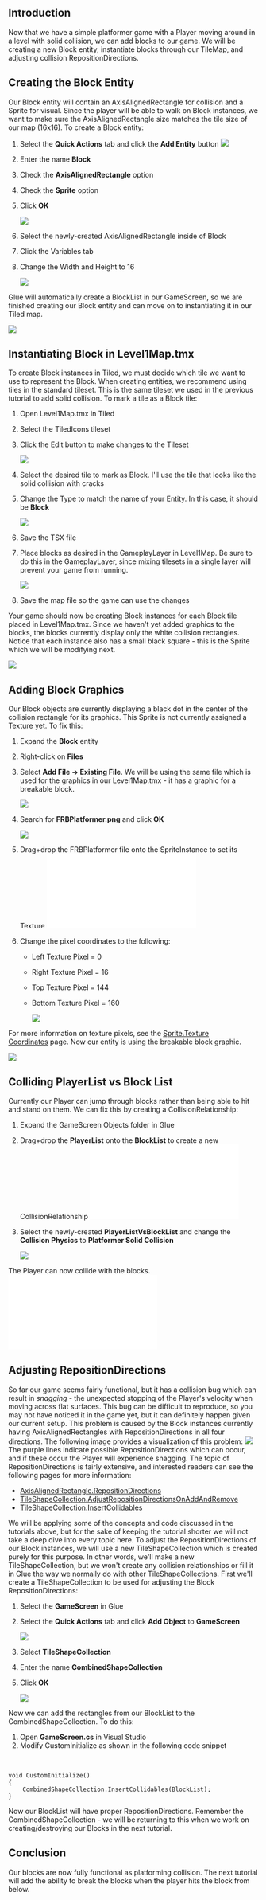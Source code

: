 ## Introduction

Now that we have a simple platformer game with a Player moving around in a level with solid collision, we can add blocks to our game. We will be creating a new Block entity, instantiate blocks through our TileMap, and adjusting collision RepositionDirections.

## Creating the Block Entity

Our Block entity will contain an AxisAlignedRectangle for collision and a Sprite for visual. Since the player will be able to walk on Block instances, we want to make sure the AxisAlignedRectangle size matches the tile size of our map (16x16). To create a Block entity:

1.  Select the **Quick Actions** tab and click the **Add Entity** button ![](/media/2021-04-img_606f2d6f3fbf8.png)

2.  Enter the name **Block**

3.  Check the **AxisAlignedRectangle** option

4.  Check the **Sprite** option

5.  Click **OK**

    ![](/media/2021-04-img_606f30fbc1cf2.png)

6.  Select the newly-created AxisAlignedRectangle inside of Block

7.  Click the Variables tab

8.  Change the Width and Height to 16

    ![](/media/2021-04-img_606f2eb69623b.png)

Glue will automatically create a BlockList in our GameScreen, so we are finished creating our Block entity and can move on to instantiating it in our Tiled map.

![](/media/2021-04-img_606f2e1c52250.png)

## Instantiating Block in Level1Map.tmx

To create Block instances in Tiled, we must decide which tile we want to use to represent the Block. When creating entities, we recommend using tiles in the standard tileset. This is the same tileset we used in the previous tutorial to add solid collision. To mark a tile as a Block tile:

1.  Open Level1Map.tmx in Tiled

2.  Select the TiledIcons tileset

3.  Click the Edit button to make changes to the Tileset

    ![](/media/2021-04-img_606f2f28b4eff.png)

4.  Select the desired tile to mark as Block. I'll use the tile that looks like the solid collision with cracks

5.  Change the Type to match the name of your Entity. In this case, it should be ****Block****

    ![](/media/2021-04-img_606f2f8aa3527.png)

6.  Save the TSX file

7.  Place blocks as desired in the GameplayLayer in Level1Map. Be sure to do this in the GameplayLayer, since mixing tilesets in a single layer will prevent your game from running.

    ![](/media/2021-04-img_606f3048dc1d4.png)

8.  Save the map file so the game can use the changes

Your game should now be creating Block instances for each Block tile placed in Level1Map.tmx. Since we haven't yet added graphics to the blocks, the blocks currently display only the white collision rectangles. Notice that each instance also has a small black square - this is the Sprite which we will be modifying next.

![](/media/2021-04-img_606f313e81b98.png)

## Adding Block Graphics

Our Block objects are currently displaying a black dot in the center of the collision rectangle for its graphics. This Sprite is not currently assigned a Texture yet. To fix this:

1.  Expand the **Block** entity

2.  Right-click on **Files**

3.  Select **Add File -\> Existing File**. We will be using the same file which is used for the graphics in our Level1Map.tmx - it has a graphic for a breakable block.

    ![](/media/2021-04-img_606f320957490.png)

4.  Search for **FRBPlatformer.png** and click **OK**

    ![](/media/2021-04-img_606f32708b584.png)

5.  Drag+drop the FRBPlatformer file onto the SpriteInstance to set its Texture [![](/wp-content/uploads/2021/04/2021_April_08_100843.gif.md)](/wp-content/uploads/2021/04/2021_April_08_100843.gif.md)

6.  Change the pixel coordinates to the following:
    -   Left Texture Pixel = 0

    -   Right Texture Pixel = 16

    -   Top Texture Pixel = 144

    -   Bottom Texture Pixel = 160

        ![](/media/2021-04-img_606f334622496.png)

For more information on texture pixels, see the [Sprite.Texture Coordinates](/documentation/api/flatredball/flatredball-sprite/flatredball-sprite-texture-coordinates/.md) page. Now our entity is using the breakable block graphic.

![](/media/2021-04-img_606f337266e68.png)

## Colliding PlayerList vs Block List

Currently our Player can jump through blocks rather than being able to hit and stand on them. We can fix this by creating a CollisionRelationship:

1.  Expand the GameScreen Objects folder in Glue

2.  Drag+drop the **PlayerList** onto the **BlockList** to create a new CollisionRelationship [![](/wp-content/uploads/2021/04/2021_April_08_100749.gif.md)](/wp-content/uploads/2021/04/2021_April_08_100749.gif.md)

3.  Select the newly-created **PlayerListVsBlockList** and change the **Collision Physics** to ****Platformer Solid Collision****

    ![](/media/2021-04-img_606f34a321491.png)

The Player can now collide with the blocks. [![](/wp-content/uploads/2021/04/2021_April_08_104753.gif.md)](/wp-content/uploads/2021/04/2021_April_08_104753.gif.md)

## Adjusting RepositionDirections

So far our game seems fairly functional, but it has a collision bug which can result in *snagging* - the unexpected stopping of the Player's velocity when moving across flat surfaces. This bug can be difficult to reproduce, so you may not have noticed it in the game yet, but it can definitely happen given our current setup. This problem is caused by the Block instances currently having AxisAlignedRectangles with RepositionDirections in all four directions. The following image provides a visualization of this problem: ![](/media/2021-04-img_606f1937e27db.png) The purple lines indicate possible RepositionDirections which can occur, and if these occur the Player will experience snagging. The topic of RepositionDirections is fairly extensive, and interested readers can see the following pages for more information:

-   [AxisAlignedRectangle.RepositionDirections](/documentation/api/flatredball/flatredball-math/flatredball-math-geometry/flatredball-math-geometry-axisalignedrectangle/flatredball-math-geometry-axisalignedrectangle-repositiondirections/.md)
-   [TileShapeCollection.AdjustRepositionDirectionsOnAddAndRemove](/documentation/tools/tiled-plugin/glue-gluevault-component-pages-tile-graphics-plugin-tileshapecollection/adjustrepositiondirectionsonaddandremove/.md)
-   [TileShapeCollection.InsertCollidables](/documentation/tools/tiled-plugin/glue-gluevault-component-pages-tile-graphics-plugin-tileshapecollection/insertcollidables/.md)

We will be applying some of the concepts and code discussed in the tutorials above, but for the sake of keeping the tutorial shorter we will not take a deep dive into every topic here. To adjust the RepositionDirections of our Block instances, we will use a new TileShapeCollection which is created purely for this purpose. In other words, we'll make a new TileShapeCollection, but we won't create any collision relationships or fill it in Glue the way we normally do with other TileShapeCollections. First we'll create a TileShapeCollection to be used for adjusting the Block RepositionDirections:

1.  Select the **GameScreen** in Glue

2.  Select the **Quick Actions** tab and click **Add Object** to **GameScreen**

    ![](/media/2021-04-img_606f44711e9d1.png)

3.  Select **TileShapeCollection**

4.  Enter the name **CombinedShapeCollection**

5.  Click ****OK****

    ![](/media/2021-04-img_606f44e4ef010.png)

Now we can add the rectangles from our BlockList to the CombinedShapeCollection. To do this:

1.  Open **GameScreen.cs** in Visual Studio
2.  Modify CustomInitialize as shown in the following code snippet

&nbsp;

    void CustomInitialize()
    {
        CombinedShapeCollection.InsertCollidables(BlockList);
    }

Now our BlockList will have proper RepositionDirections. Remember the CombinedShapeCollection - we will be returning to this when we work on creating/destroying our Blocks in the next tutorial.

## Conclusion

Our blocks are now fully functional as platforming collision. The next tutorial will add the ability to break the blocks when the player hits the block from below.
